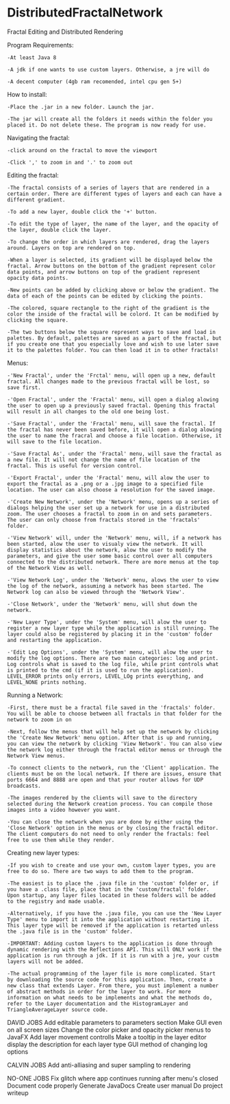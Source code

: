 # DistributedFractalNetwork
Fractal Editing and Distributed Rendering

Program  Requirements:

	-At least Java 8

	-A jdk if one wants to use custom layers. Otherwise, a jre will do

	-A decent computer (4gb ram recomended, intel cpu gen 5+)


How to install:

	-Place the .jar in a new folder. Launch the jar.

	-The jar will create all the folders it needs within the folder you placed it. Do not delete these. The program is now ready for use.


Navigating the fractal:

	-click around on the fractal to move the viewport

	-Click ',' to zoom in and '.' to zoom out


Editing the fractal:

	-The fractal consists of a series of layers that are rendered in a certain order. There are different types of layers and each can have a different gradient.

	-To add a new layer, double click the '+' button.

	-To edit the type of layer, the name of the layer, and the opacity of the layer, double click the layer.

	-To change the order in which layers are rendered, drag the layers around. Layers on top are rendered on top.

	-When a layer is selected, its gradient will be displayed below the fractal. Arrow buttons on the bottom of the gradient represent color data points, and arrow buttons on top of the gradient represent opacity data points.

	-New points can be added by clicking above or below the gradient. The data of each of the points can be edited by clicking the points.

	-The colored, square rectangle to the right of the gradient is the color the inside of the fractal will be colord. It can be modified by clicking the square.

	-The two buttons below the square represent ways to save and load in palettes. By default, palettes are saved as a part of the fractal, but if you create one that you especially love and wish to use later save it to the palettes folder. You can then load it in to other fractals!


Menus:

	-'New Fractal', under the 'Frctal' menu, will open up a new, default fractal. All changes made to the previous fractal will be lost, so save first.

	-'Open Fractal', under the 'Fractal' menu, will open a dialog alowing the user to open up a previously saved fractal. Opening this fractal will result in all changes to the old one being lost.

	-'Save Fractal', under the 'Fractal' menu, will save the fractal. If the fractal has never been saved before, it will open a dialog alowing the user to name the fracral and choose a file location. Otherwise, it will save to the file location.

	-'Save Fractal As', under the 'Fractal' menu, will save the fractal as a new file. It will not change the name of file location of the fractal. This is useful for version control.

	-'Export Fractal', under the 'Fractal' menu, will alow the user to export the fractal as a .png or a .jpg image to a specified file location. The user can also choose a resolution for the saved image.

	-'Create New Network', under the 'Network' menu, opens up a series of dialogs helping the user set up a network for use in a distributed zoom. The user chooses a fractal to zoom in on and sets parameters. The user can only choose from fractals stored in the 'fractals' folder.

	-'View Network' will, under the 'Network' menu, will, if a network has been started, alow the user to visualy view the network. It will display statistics about the network, alow the user to modify the parameters, and give the user some basic control over all computers connected to the distributed network. There are more menus at the top of the Network View as well.

	-'View Network Log', under the 'Network' menu, alows the user to view the log of the network, assuming a network has been started. The Network log can also be viewed through the 'Network View'.

	-'Close Network', under the 'Network' menu, will shut down the network.

	-'New Layer Type', under the 'System' menu, will alow the user to register a new layer type while the application is still running. The layer could also be registered by placing it in the 'custom' folder and restarting the application.

	-'Edit Log Options', under the 'System' menu, will alow the user to modify the log options. There are two main categories: log and print. Log controls what is saved to the log file, while print controls what is printed to the cmd (if it is used to run the application). LEVEL_ERROR prints only errors, LEVEL_LOg prints everything, and LEVEL_NONE prints nothing.


Running a Network:

	-First, there must be a fractal file saved in the 'fractals' folder. You will be able to choose between all fractals in that folder for the network to zoom in on

	-Next, follow the menus that will help set up the network by clicking the 'Create New Network' menu option. After that is up and running, you can view the network by clicking 'View Network'. You can also view the network log either through the fractal editor menus or through the Network View menus.

	-To connect clients to the network, run the 'Client' application. The clients must be on the local network. If there are issues, ensure that ports 6664 and 8888 are open and that your router allows for UDP broadcasts. 

	-The images rendered by the clients will save to the directory selected during the Network creation process. You can compile those images into a video however you want.

	-You can close the network when you are done by either using the 'Close Network' option in the menus or by closing the fractal editor. The client computers do not need to only render the fractals: feel free to use them while they render.


Creating new layer types:

	-If you wish to create and use your own, custom layer types, you are free to do so. There are two ways to add them to the program. 

	-The easiest is to place the .java file in the 'custom' folder or, if you have a .class file, place that in the 'custom/fractal' folder. Upon startup, any layer files located in these folders will be added to the registry and made usable.

	-Alternatively, if you have the .java file, you can use the 'New Layer Type' menu to import it into the application without restarting it. This layer type will be removed if the application is retarted unless the .java file is in the 'custom' folder.

	-IMPORTANT: Adding custom layers to the application is done through dynamic rendering with the Reflections API. This will ONLY work if the application is run through a jdk. If it is run with a jre, your custm layers will not be added.

	-The actual programming of the layer file is more complicated. Start by downloading the source code for this application. Then, create a new class that extends Layer. From there, you must implement a number of abstract methods in order for the layer to work. For more information on what needs to be implements and what the methods do, refer to the Layer documentation and the HistogramLayer and TriangleAverageLayer source code.


DAVID JOBS
Add editable parameters to parameters section
Make GUI even on all screen sizes
Change the color picker and opacity picker menus to JavaFX
Add layer movement controlls
Make a tooltip in the layer editor display the description for each layer type
GUI method of changing log options


CALVIN JOBS
Add anti-alliasing and super sampling to rendering


NO-ONE JOBS
Fix glitch where app continues running after menu's closed
Document code properly
Generate JavaDocs
Create user manual
Do project writeup


